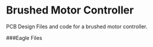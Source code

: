 # Brushed Motor Controller
PCB Design Files and code for a brushed motor controller.

###Eagle Files

